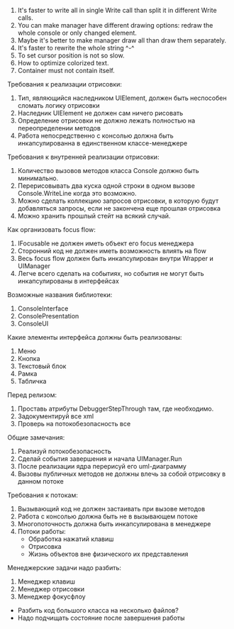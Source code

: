 ﻿1. It's faster to write all in single Write call than split it in different Write calls.
2. You can make manager have different drawing options: redraw the whole console or only changed element.
3. Maybe it's better to make manager draw all than draw them separately.
4. It's faster to rewrite the whole string ^-^
5. To set cursor position is not so slow.
6. How to optimize colorized text.
7. Container must not contain itself.

Требования к реализации отрисовки:
1. Тип, являющийся наследником UIElement, должен быть неспособен сломать логику отрисовки
2. Наследник UIElement не должен сам ничего рисовать
3. Определение отрисовки не должно лежать полностью на переопределении методов 
4. Работа непосредственно с консолью должна быть инкапсулированна в единственном классе-менеджере

Требования к внутренней реализации отрисовки:
1. Количество вызовов методов класса Console должно быть минимально.
2. Перерисовывать два куска одной строки в одном вызове Console.WriteLine когда это возможно.
3. Можно сделать коллекцию запросов отрисовки, в которую будут добавляться запросы, если не закончена еще прошлая отрисовка
4. Можно хранить прошлый стейт на всякий случай.

Как организовать focus flow:
1. IFocusable не должен иметь объект его focus менеджера
2. Сторонний код не должен иметь возможность влиять на flow
3. Весь focus flow должен быть инкапсулирован внутри Wrapper и UIManager
4. Легче всего сделать на событиях, но события не могут быть инкапсулированы в интерфейсах

Возможные названия библиотеки:
1. ConsoleInterface
2. ConsolePresentation
3. ConsoleUI

Какие элементы интерфейса должны быть реализованы:
1. Меню
2. Кнопка
3. Текстовый блок
4. Рамка
5. Табличка

Перед релизом: 
1. Проставь атрибуты DebuggerStepThrough там, где необходимо.
2. Задокументируй все xml
3. Проверь на потокобезопасность все

Общие замечания:
1. Реализуй потокобезопасность
2. Сделай события завершения и начала UIManager.Run
3. После реализации ядра перерисуй его uml-диаграмму
4. Вызовы публичных методов не должны влечь за собой отрисовку в данном потоке

Требования к потокам:
1. Вызывающий код не должен застаивать при вызове методов
2. Работа с консолью должна быть не в вызывающем потоке
3. Многопоточность должна быть инкапсулирована в менеджере
4. Потоки работы:
    - Обработка нажатий клавиш
    - Отрисовка
    - Жизнь объектов вне физического их представления

Менеджерские задачи надо разбить:
1. Менеджер клавиш
2. Менеджер отрисовки
3. Менеджер фокусфлоу

- Разбить код большого класса на несколько файлов?
- Надо подчищать состояние после завершения работы 